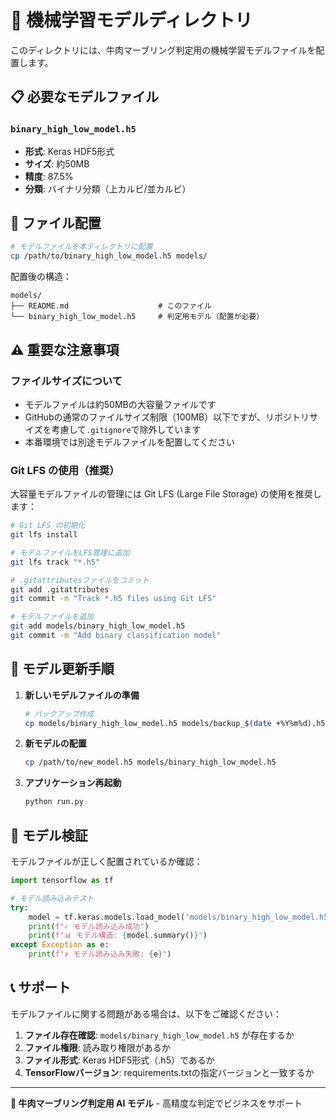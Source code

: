 # 🤖 機械学習モデルディレクトリ

このディレクトリには、牛肉マーブリング判定用の機械学習モデルファイルを配置します。

## 📋 必要なモデルファイル

### `binary_high_low_model.h5`
- **形式**: Keras HDF5形式
- **サイズ**: 約50MB
- **精度**: 87.5%
- **分類**: バイナリ分類（上カルビ/並カルビ）

## 📁 ファイル配置

```bash
# モデルファイルを本ディレクトリに配置
cp /path/to/binary_high_low_model.h5 models/
```

配置後の構造：
```
models/
├── README.md                    # このファイル
└── binary_high_low_model.h5     # 判定用モデル（配置が必要）
```

## ⚠️ 重要な注意事項

### ファイルサイズについて
- モデルファイルは約50MBの大容量ファイルです
- GitHubの通常のファイルサイズ制限（100MB）以下ですが、リポジトリサイズを考慮して`.gitignore`で除外しています
- 本番環境では別途モデルファイルを配置してください

### Git LFS の使用（推奨）
大容量モデルファイルの管理には Git LFS (Large File Storage) の使用を推奨します：

```bash
# Git LFS の初期化
git lfs install

# モデルファイルをLFS管理に追加
git lfs track "*.h5"

# .gitattributesファイルをコミット
git add .gitattributes
git commit -m "Track *.h5 files using Git LFS"

# モデルファイルを追加
git add models/binary_high_low_model.h5
git commit -m "Add binary classification model"
```

## 🔄 モデル更新手順

1. **新しいモデルファイルの準備**
   ```bash
   # バックアップ作成
   cp models/binary_high_low_model.h5 models/backup_$(date +%Y%m%d).h5
   ```

2. **新モデルの配置**
   ```bash
   cp /path/to/new_model.h5 models/binary_high_low_model.h5
   ```

3. **アプリケーション再起動**
   ```bash
   python run.py
   ```

## 🧪 モデル検証

モデルファイルが正しく配置されているか確認：

```python
import tensorflow as tf

# モデル読み込みテスト
try:
    model = tf.keras.models.load_model('models/binary_high_low_model.h5')
    print(f"✓ モデル読み込み成功")
    print(f"📊 モデル構造: {model.summary()}")
except Exception as e:
    print(f"✗ モデル読み込み失敗: {e}")
```

## 📞 サポート

モデルファイルに関する問題がある場合は、以下をご確認ください：

1. **ファイル存在確認**: `models/binary_high_low_model.h5` が存在するか
2. **ファイル権限**: 読み取り権限があるか
3. **ファイル形式**: Keras HDF5形式（.h5）であるか
4. **TensorFlowバージョン**: requirements.txtの指定バージョンと一致するか

---

**🤖 牛肉マーブリング判定用 AI モデル** - 高精度な判定でビジネスをサポート 